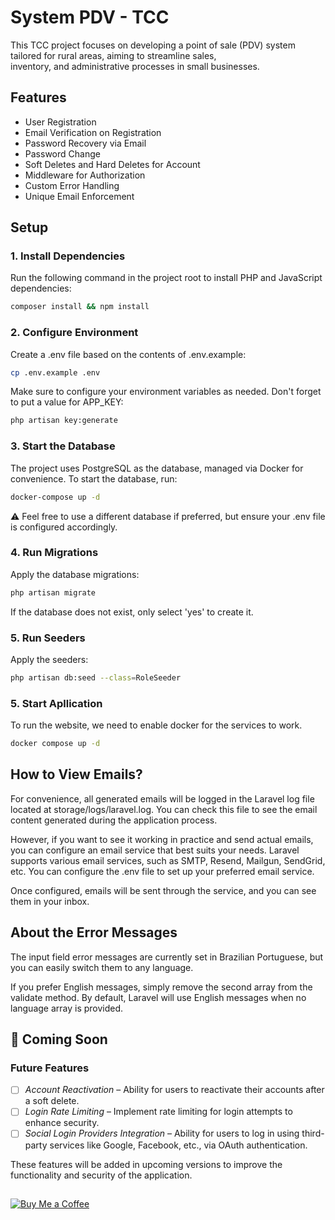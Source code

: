 # System PDV - TCC
This TCC project focuses on developing a point of sale (PDV) system tailored for rural areas, aiming to streamline sales, </br>
inventory, and administrative processes in small businesses.

## Features
<ul>
  <li>
    User Registration
  </li>
  <li>
    Email Verification on Registration
  </li>
  <li>
    Password Recovery via Email
  </li>
  <li>
    Password Change
  </li>
  <li>
    Soft Deletes and Hard Deletes for Account
  </li>
  <li>
    Middleware for Authorization
  </li>
  <li>
    Custom Error Handling
  </li>
  <li>
    Unique Email Enforcement
  </li>
</ul>

## Setup

### 1. Install Dependencies  
Run the following command in the project root to install PHP and JavaScript dependencies:  
```bash
composer install && npm install
```


### 2. Configure Environment
Create a .env file based on the contents of .env.example: 
```bash
cp .env.example .env
```

Make sure to configure your environment variables as needed. Don't forget to put a value for APP_KEY:
```bash
php artisan key:generate
```

### 3. Start the Database
The project uses PostgreSQL as the database, managed via Docker for convenience. To start the database, run:
```bash
docker-compose up -d
```
⚠️ Feel free to use a different database if preferred, but ensure your .env file is configured accordingly.

### 4. Run Migrations 
Apply the database migrations:
```bash
php artisan migrate
```

If the database does not exist, only select 'yes' to create it.

### 5. Run Seeders
Apply the seeders:
```bash
php artisan db:seed --class=RoleSeeder
```

### 5. Start Apllication
To run the website, we need to enable docker for the services to work.
```bash
docker compose up -d
```

## How to View Emails?
For convenience, all generated emails will be logged in the Laravel log file located at storage/logs/laravel.log. You can check this file to see the email content generated during the application process.

However, if you want to see it working in practice and send actual emails, you can configure an email service that best suits your needs. Laravel supports various email services, such as SMTP, Resend, Mailgun, SendGrid, etc. You can configure the .env file to set up your preferred email service.

Once configured, emails will be sent through the service, and you can see them in your inbox.

## About the Error Messages

The input field error messages are currently set in Brazilian Portuguese, but you can easily switch them to any language.

If you prefer English messages, simply remove the second array from the validate method. By default, Laravel will use English messages when no language array is provided.


## 🚀 Coming Soon

### Future Features

- [ ] *Account Reactivation* – Ability for users to reactivate their accounts after a soft delete.
- [ ] *Login Rate Limiting* – Implement rate limiting for login attempts to enhance security.
- [ ] *Social Login Providers Integration* – Ability for users to log in using third-party services like Google, Facebook, etc., via OAuth authentication.

These features will be added in upcoming versions to improve the functionality and security of the application.

##

[![Buy Me a Coffee](https://www.buymeacoffee.com/assets/img/custom_images/yellow_img.png)](https://buymeacoffee.com/aadev)
